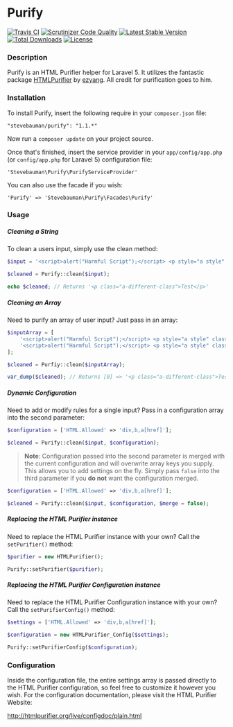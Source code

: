# Purify

[![Travis CI](https://img.shields.io/travis/stevebauman/purify.svg?style=flat-square)](https://travis-ci.org/stevebauman/purify)
[![Scrutinizer Code Quality](https://img.shields.io/scrutinizer/g/stevebauman/purify.svg?style=flat-square)](https://scrutinizer-ci.com/g/stevebauman/purify/?branch=master)
[![Latest Stable Version](https://img.shields.io/packagist/v/stevebauman/purify.svg?style=flat-square)](https://packagist.org/packages/stevebauman/purify)
[![Total Downloads](https://img.shields.io/packagist/dt/stevebauman/purify.svg?style=flat-square)](https://packagist.org/packages/stevebauman/purify)
[![License](https://img.shields.io/packagist/l/stevebauman/purify.svg?style=flat-square)](https://packagist.org/packages/stevebauman/purify)

### Description

Purify is an HTML Purifier helper for Laravel 5. It utilizes the fantastic package [HTMLPurifier](https://github.com/ezyang/htmlpurifier)
by [ezyang](https://github.com/ezyang). All credit for purification goes to him.

### Installation

To install Purify, insert the following require in your `composer.json` file:

    "stevebauman/purify": "1.1.*"

Now run a `composer update` on your project source.

Once that's finished, insert the service provider in your `app/config/app.php`
(or `config/app.php` for Laravel 5) configuration file:

    'Stevebauman\Purify\PurifyServiceProvider'
    
You can also use the facade if you wish:

    'Purify' => 'Stevebauman\Purify\Facades\Purify'

### Usage

##### Cleaning a String

To clean a users input, simply use the clean method:

```php
$input = '<script>alert("Harmful Script");</script> <p style="a style" class="a-different-class">Test</p>';

$cleaned = Purify::clean($input);

echo $cleaned; // Returns '<p class="a-different-class">Test</p>'
```

##### Cleaning an Array

Need to purify an array of user input? Just pass in an array:

```php
$inputArray = [
    '<script>alert("Harmful Script");</script> <p style="a style" class="a-different-class">Test</p>',
    '<script>alert("Harmful Script");</script> <p style="a style" class="a-different-class">Test</p>',
];

$cleaned = Purfiy::clean($inputArray);

var_dump($cleaned); // Returns [0] => '<p class="a-different-class">Test</p>' [1] => '<p class="a-different-class">Test</p>'
```

##### Dynamic Configuration

Need to add or modify rules for a single input? Pass in a configuration array into the second parameter:

```php
$configuration = ['HTML.Allowed' => 'div,b,a[href]'];

$cleaned = Purify::clean($input, $configuration);
```

> **Note**: Configuration passed into the second parameter is merged with the current configuration and will overwrite array keys you supply.
This allows you to add settings on the fly. Simply pass `false` into the third parameter if you **do not** want the configuration merged.

```php
$configuration = ['HTML.Allowed' => 'div,b,a[href]'];

$cleaned = Purify::clean($input, $configuration, $merge = false);
```

##### Replacing the HTML Purifier instance

Need to replace the HTML Purifier instance with your own? Call the `setPurifier()` method:

```php
$purifier = new HTMLPurifier();

Purify::setPurifier($purifier);
```

##### Replacing the HTML Purifier Configuration instance

Need to replace the HTML Purifier Configuration instance with your own? Call the `setPurifierConfig()` method:

```php
$settings = ['HTML.Allowed' => 'div,b,a[href]'];

$configuration = new HTMLPurifier_Config($settings);

Purify::setPurifierConfig($configuration);
```

### Configuration

Inside the configuration file, the entire settings array is passed directly to the HTML Purifier configuration, so feel
free to customize it however you wish. For the configuration documentation, please visit the HTML Purifier Website:

http://htmlpurifier.org/live/configdoc/plain.html
